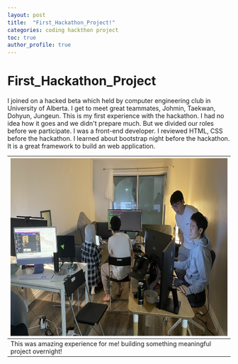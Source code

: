 ```yaml
---
layout: post
title:  "First_Hackathon_Project!"
categories: coding hackthon project
toc: true
author_profile: true
---
```

# First_Hackathon_Project

I joined on a hacked beta which held by computer engineering club in University of Alberta. 
I get to meet great teammates, Johmin, Taekwan, Dohyun, Jungeun. This is my first experience with the hackathon. 
I had no idea how it goes and we didn't prepare much. But we divided our roles before we participate.
 I was a front-end developer. I reviewed HTML, CSS before the hackathon. 
 I learned about bootstrap night before the hackathon. It is a great framework to build an web application. 

|<img src="/assets/img/IMG_6194.JPG" width="700" height="400">|
|--|
|This was amazing experience for me! building something meaningful project overnight!|


